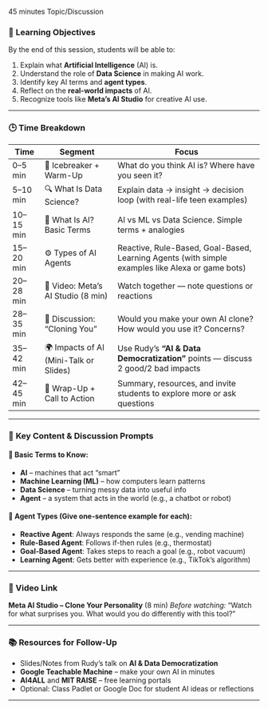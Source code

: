 45 minutes Topic/Discussion

### 🎯 **Learning Objectives**

By the end of this session, students will be able to:

1. Explain what **Artificial Intelligence** (AI) is.
2. Understand the role of **Data Science** in making AI work.
3. Identify key AI terms and **agent types**.
4. Reflect on the **real-world impacts** of AI.
5. Recognize tools like **Meta’s AI Studio** for creative AI use.

---

### 🕒 **Time Breakdown**

| Time      | Segment                                | Focus                                                                                            |
| --------- | -------------------------------------- | ------------------------------------------------------------------------------------------------ |
| 0–5 min   | 🧊 Icebreaker + Warm-Up                | What do you think AI is? Where have you seen it?                                                 |
| 5–10 min  | 🔍 What Is Data Science?               | Explain data → insight → decision loop (with real-life teen examples)                            |
| 10–15 min | 🧠 What Is AI? Basic Terms             | AI vs ML vs Data Science. Simple terms + analogies                                               |
| 15–20 min | ⚙️ Types of AI Agents                  | Reactive, Rule-Based, Goal-Based, Learning Agents (with simple examples like Alexa or game bots) |
| 20–28 min | 🎥 Video: Meta’s AI Studio (8 min)     | Watch together — note questions or reactions                                                     |
| 28–35 min | 🧭 Discussion: “Cloning You”           | Would you make your own AI clone? How would you use it? Concerns?                                |
| 35–42 min | 🌍 Impacts of AI (Mini-Talk or Slides) | Use Rudy’s **“AI & Data Democratization”** points — discuss 2 good/2 bad impacts                 |
| 42–45 min | 📌 Wrap-Up + Call to Action            | Summary, resources, and invite students to explore more or ask questions                         |

---

### 📘 **Key Content & Discussion Prompts**

#### 🔹 Basic Terms to Know:

* **AI** – machines that act “smart”
* **Machine Learning (ML)** – how computers learn patterns
* **Data Science** – turning messy data into useful info
* **Agent** – a system that acts in the world (e.g., a chatbot or robot)

#### 🔹 Agent Types (Give one-sentence example for each):

* **Reactive Agent**: Always responds the same (e.g., vending machine)
* **Rule-Based Agent**: Follows if-then rules (e.g., thermostat)
* **Goal-Based Agent**: Takes steps to reach a goal (e.g., robot vacuum)
* **Learning Agent**: Gets better with experience (e.g., TikTok’s algorithm)

---

### 🎥 Video Link

**Meta AI Studio – Clone Your Personality** (8 min)
*Before watching:* “Watch for what surprises you. What would you do differently with this tool?”

---

### 📚 Resources for Follow-Up

* Slides/Notes from Rudy’s talk on **AI & Data Democratization**
* **Google Teachable Machine** – make your own AI in minutes
* **AI4ALL** and **MIT RAISE** – free learning portals
* Optional: Class Padlet or Google Doc for student AI ideas or reflections

---
